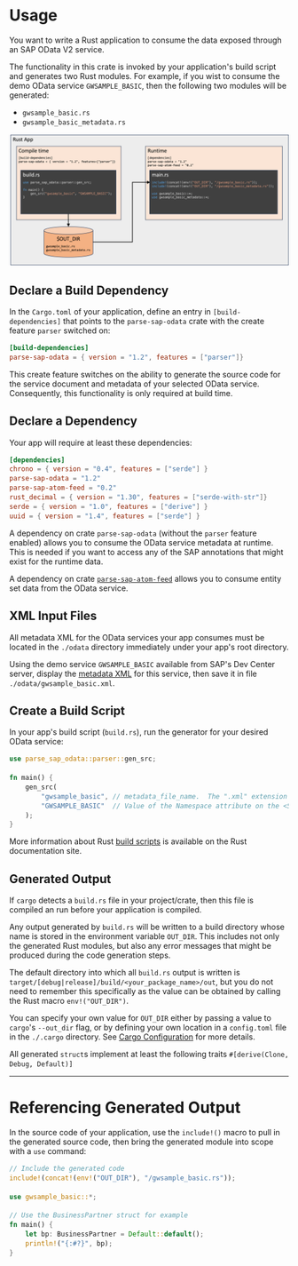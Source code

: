 # Usage

You want to write a Rust application to consume the data exposed through an SAP OData V2 service.

The functionality in this crate is invoked by your application's build script and generates two Rust modules.
For example, if you wist to consume the demo OData service `GWSAMPLE_BASIC`, then the following two modules will be generated:

* `gwsample_basic.rs`
* `gwsample_basic_metadata.rs`

![Build process](./build.png)
## Declare a Build Dependency

In the `Cargo.toml` of your application, define an entry in `[build-dependencies]` that points to the `parse-sap-odata` crate with the create feature `parser` switched on:

```toml
[build-dependencies]
parse-sap-odata = { version = "1.2", features = ["parser"]}
```

This create feature switches on the ability to generate the source code for the service document and metadata of your selected OData service.
Consequently, this functionality is only required at build time.

## Declare a Dependency

Your app will require at least these dependencies:

```toml
[dependencies]
chrono = { version = "0.4", features = ["serde"] }
parse-sap-odata = "1.2"
parse-sap-atom-feed = "0.2"
rust_decimal = { version = "1.30", features = ["serde-with-str"]}
serde = { version = "1.0", features = ["derive"] }
uuid = { version = "1.4", features = ["serde"] }
```

A dependency on crate `parse-sap-odata` (without the `parser` feature enabled) allows you to consume the OData service metadata at runtime.
This is needed if you want to access any of the SAP annotations that might exist for the runtime data.

A dependency on crate [`parse-sap-atom-feed`](https://crates.io/crates/parse-sap-atom-feed) allows you to consume entity set data from the OData service.

## XML Input Files

All metadata XML for the OData services your app consumes must be located in the `./odata` directory immediately under your app's root directory.

Using the demo service `GWSAMPLE_BASIC` available from SAP's Dev Center server, display the [metadata XML](https://sapes5.sapdevcenter.com/sap/opu/odata/iwbep/GWSAMPLE_BASIC/$metadata) for this service, then save it in file `./odata/gwsample_basic.xml`.

## Create a Build Script

In your app's build script (`build.rs`), run the generator for your desired OData service:

```rust
use parse_sap_odata::parser::gen_src;

fn main() {
    gen_src(
        "gwsample_basic", // metadata_file_name.  The ".xml" extension is assumed
        "GWSAMPLE_BASIC"  // Value of the Namespace attribute on the <Schema> tag
    );
}
```

More information about Rust [build scripts](https://doc.rust-lang.org/cargo/reference/build-scripts.html) is available on the Rust documentation site.

## Generated Output

If `cargo` detects a `build.rs` file in your project/crate, then this file is compiled an run before your application is compiled.

Any output generated by `build.rs` will be written to a build directory whose name is stored in the environment variable `OUT_DIR`.
This includes not only the generated Rust modules, but also any error messages that might be produced during the code generation steps.

The default directory into which all `build.rs` output is written is `target/[debug|release]/build/<your_package_name>/out`, but you do not need to remember this specifically as the value can be obtained by calling the Rust macro `env!("OUT_DIR")`.

You can specify your own value for `OUT_DIR` either by passing a value to `cargo`'s `--out_dir` flag, or by defining your own location in a `config.toml` file in the `./.cargo` directory.
See [Cargo Configuration](https://doc.rust-lang.org/cargo/reference/config.html) for more details.

All generated `struct`s implement at least the following traits `#[derive(Clone, Debug, Default)]`

---

# Referencing Generated Output

In the source code of your application, use the `include!()` macro to pull in the generated source code, then bring the generated module into scope with a `use` command:

```rust
// Include the generated code
include!(concat!(env!("OUT_DIR"), "/gwsample_basic.rs"));

use gwsample_basic::*;

// Use the BusinessPartner struct for example
fn main() {
    let bp: BusinessPartner = Default::default();
    println!("{:#?}", bp);
}
```

